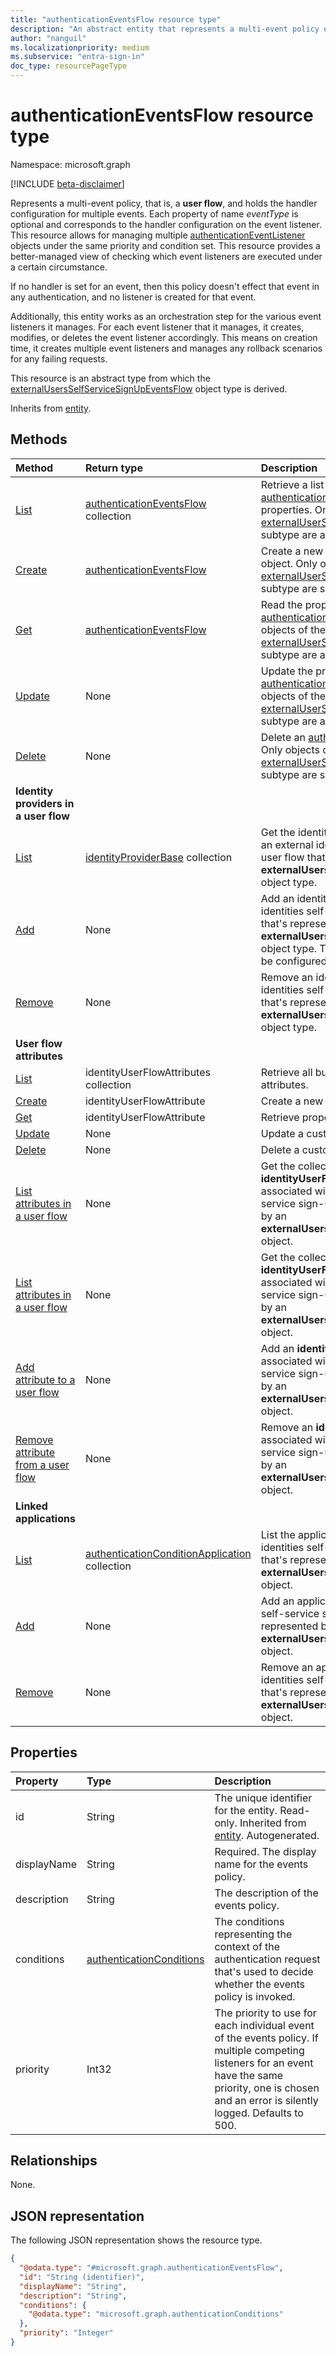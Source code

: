 ```yaml
---
title: "authenticationEventsFlow resource type"
description: "An abstract entity that represents a multi-event policy used to orchestrate an authentication flow."
author: "nanguil"
ms.localizationpriority: medium
ms.subservice: "entra-sign-in"
doc_type: resourcePageType
---
```


# authenticationEventsFlow resource type

Namespace: microsoft.graph

[!INCLUDE [beta-disclaimer](../../includes/beta-disclaimer.md)]

Represents a multi-event policy, that is, a **user flow**, and holds the handler configuration for multiple events. Each property of name *eventType* is optional and corresponds to the handler configuration on the event listener. This resource allows for managing multiple [authenticationEventListener](../resources/authenticationeventlistener.md) objects under the same priority and condition set. This resource provides a better-managed view of checking which event listeners are executed under a certain circumstance.

If no handler is set for an event, then this policy doesn't effect that event in any authentication, and no listener is created for that event.

Additionally, this entity works as an orchestration step for the various event listeners it manages. For each event listener that it manages, it creates, modifies, or deletes the event listener accordingly. This means on creation time, it creates multiple event listeners and manages any rollback scenarios for any failing requests.

This resource is an abstract type from which the [externalUsersSelfServiceSignUpEventsFlow](../resources/externalusersselfservicesignupeventsflow.md) object type is derived.

Inherits from [entity](../resources/entity.md).

## Methods
|Method|Return type|Description|
|:---|:---|:---|
|[List](../api/identitycontainer-list-authenticationeventsflows.md)|[authenticationEventsFlow](../resources/authenticationeventsflow.md) collection|Retrieve a list of the [authenticationEventsFlow](../resources/authenticationeventsflow.md) objects and their properties. Only objects of the [externalUserSelfServiceSignupEventsFlow](../resources/externalusersselfservicesignupeventsflow.md) subtype are available.|
|[Create](../api/identitycontainer-post-authenticationeventsflows.md)|[authenticationEventsFlow](../resources/authenticationeventsflow.md)|Create a new [authenticationEventsFlow](../resources/authenticationeventsflow.md) object. Only objects of the [externalUserSelfServiceSignupEventsFlow](../resources/externalusersselfservicesignupeventsflow.md) subtype are supported.|
|[Get](../api/authenticationeventsflow-get.md)|[authenticationEventsFlow](../resources/authenticationeventsflow.md)|Read the properties and relationships of an [authenticationEventsFlow](../resources/authenticationeventsflow.md) object. Only objects of the [externalUserSelfServiceSignupEventsFlow](../resources/externalusersselfservicesignupeventsflow.md) subtype are available.|
|[Update](../api/authenticationeventsflow-update.md)|None|Update the properties of an [authenticationEventsFlow](../resources/authenticationeventsflow.md) object. Only objects of the [externalUserSelfServiceSignupEventsFlow](../resources/externalusersselfservicesignupeventsflow.md) subtype are available.|
|[Delete](../api/authenticationeventsflow-delete.md)|None|Delete an [authenticationEventsFlow](../resources/authenticationeventsflow.md) object. Only objects of the [externalUserSelfServiceSignupEventsFlow](../resources/externalusersselfservicesignupeventsflow.md) subtype are supported. |
|**Identity providers in a user flow**|||
|[List](../api/onauthenticationmethodloadstartexternalusersselfservicesignup-list-identityproviders.md)|[identityProviderBase](../resources/identityproviderbase.md) collection|Get the identity providers that are defined for an external identities self-service sign-up user flow that's represented by an **externalUsersSelfServiceSignupEventsFlow** object type.|
|[Add](../api/onauthenticationmethodloadstartexternalusersselfservicesignup-post-identityproviders.md)|None|Add an identity provider to an external identities self-service sign-up user flow that's represented by an **externalUsersSelfServiceSignupEventsFlow** object type. The identity provider must first be configured in the tenant.|
|[Remove](../api/onauthenticationmethodloadstartexternalusersselfservicesignup-delete-identityproviders.md)|None|Remove an identity provider from an external identities self-service sign-up user flow that's represented by an **externalUsersSelfServiceSignupEventsFlow** object type.|
|**User flow attributes**|||
|[List](../api/identityuserflowattribute-list.md)|identityUserFlowAttributes collection|Retrieve all built-in and custom user flow attributes.|
|[Create](../api/identityuserflowattribute-post.md)|identityUserFlowAttribute|Create a new custom user flow attribute.|
|[Get](../api/identityuserflowattribute-get.md) |identityUserFlowAttribute|Retrieve properties of a user flow attribute.|
|[Update](../api/identityuserflowattribute-update.md)|None|Update a custom user flow attribute.|
|[Delete](../api/identityuserflowattribute-delete.md)|None|Delete a custom user flow attribute.|
|[List attributes in a user flow](../api/onattributecollectionexternalusersselfservicesignup-list-attributes.md)|None|Get the collection of **identityUserFlowAttribute** objects associated with an external identities self-service sign-up user flow that's represented by an **externalUsersSelfServiceSignupEventsFlow** object.|
|[List attributes in a user flow](../api/onattributecollectionexternalusersselfservicesignup-list-attributes.md)|None|Get the collection of **identityUserFlowAttribute** objects associated with an external identities self-service sign-up user flow that's represented by an **externalUsersSelfServiceSignupEventsFlow** object.|
|[Add attribute to a user flow](../api/onattributecollectionexternalusersselfservicesignup-post-attributes.md)|None|Add an **identityUserFlowAttribute** object associated with an external identities self-service sign-up user flow that's represented by an **externalUsersSelfServiceSignupEventsFlow** object.|
|[Remove attribute from a user flow](../api/onattributecollectionexternalusersselfservicesignup-delete-attributes.md)|None|Remove an **identityUserFlowAttribute** object associated with an external identities self-service sign-up user flow that's represented by an **externalUsersSelfServiceSignupEventsFlow** object.|
|**Linked applications**|||
|[List](../api/authenticationconditionsapplications-list-includeapplications.md)|[authenticationConditionApplication](../resources/authenticationconditionapplication.md) collection|List the applications linked to an external identities self-service sign-up user flow that's represented by an **externalUsersSelfServiceSignupEventsFlow** object.|
|[Add](../api/authenticationconditionsapplications-post-includeapplications.md)|None|Add an application to an external identities self-service sign-up user flow that's represented by an **externalUsersSelfServiceSignupEventsFlow** object.|
|[Remove](../api/authenticationconditionapplication-delete.md)|None|Remove an application from an external identities self-service sign-up user flow that's represented by an **externalUsersSelfServiceSignupEventsFlow** object.|

## Properties
|Property|Type|Description|
|:---|:---|:---|
|id|String|The unique identifier for the entity. Read-only. Inherited from [entity](../resources/entity.md). Autogenerated.|
|displayName|String|Required. The display name for the events policy.|
|description|String|The description of the events policy.|
|conditions|[authenticationConditions](../resources/authenticationconditions.md)|The conditions representing the context of the authentication request that's used to decide whether the events policy is invoked.|
|priority|Int32|The priority to use for each individual event of the events policy. If multiple competing listeners for an event have the same priority, one is chosen and an error is silently logged. Defaults to 500.|

## Relationships
None.

## JSON representation
The following JSON representation shows the resource type.
<!-- {
  "blockType": "resource",
  "keyProperty": "id",
  "@odata.type": "microsoft.graph.authenticationEventsFlow",
  "baseType": "microsoft.graph.entity",
  "openType": true
}
-->
``` json
{
  "@odata.type": "#microsoft.graph.authenticationEventsFlow",
  "id": "String (identifier)",
  "displayName": "String",
  "description": "String",
  "conditions": {
    "@odata.type": "microsoft.graph.authenticationConditions"
  },
  "priority": "Integer"
}
```

